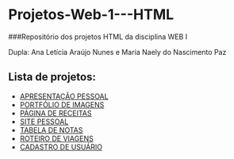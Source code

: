 # Projetos-Web-1---HTML
###Repositório dos projetos HTML da disciplina WEB I

Dupla: Ana Letícia Araújo Nunes e Maria Naely do Nascimento Paz

## Lista de projetos:
- [APRESENTAÇÃO PESSOAL](1-APRESENTAÇÃO-PESSOAL/index.html)
- [PORTFÓLIO DE IMAGENS](2-PORTFÓLIO-DE-IMAGENS/index.html)
- [PÁGINA DE RECEITAS](3-PÁGINA-DE-RECEITAS/index.html)
- [SITE PESSOAL](4-SITE-PESSOAL/index.html)
- [TABELA DE NOTAS](5-TABELA-DE-NOTAS/index.html)
- [ROTEIRO DE VIAGENS](6-ROTEIRO-DE-VIAGENS/index.html)
- [CADASTRO DE USUÁRIO](7-CADASTRO-DE-USUÁRIO/index.html)

